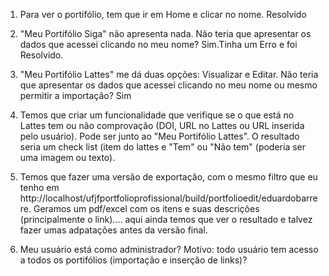 
1) Para ver o portifólio, tem que ir em Home e clicar no nome. 
  Resolvido 

2) "Meu Portifólio Siga" não apresenta nada. Não teria que apresentar os dados que acessei clicando no meu nome?
Sim.Tinha um Erro e foi Resolvido.

3) "Meu Portifólio Lattes" me dá duas opções: Visualizar e Editar. Não teria que apresentar os dados que acessei clicando no meu nome ou mesmo permitir a importação?
Sim 

4) Temos que criar um funcionalidade que verifique se o que está no Lattes tem ou não comprovação (DOI, URL no Lattes ou URL inserida pelo usuário). Pode ser junto ao "Meu Portifólio Lattes". O resultado seria um check list (item do lattes e "Tem" ou "Não tem" (poderia ser uma imagem ou texto).


5) Temos que fazer uma versão de exportação, com o mesmo filtro que eu tenho em http://localhost/ufjfportfolioprofissional/build/portfolioedit/eduardobarrere. Geramos um pdf/excel com os itens e suas descrições (principalmente o link).... aqui ainda temos que ver o resultado e talvez fazer umas adpatações antes da versão final.


6) Meu usuário está como administrador? Motivo: todo usuário tem acesso a todos os portifólios (importação e inserção de links)?